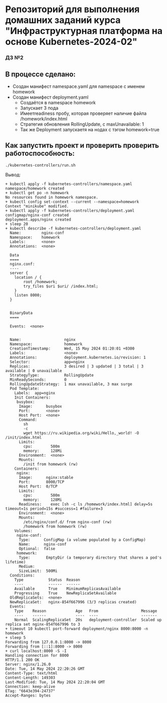 # Репозиторий для выполнения домашних заданий курса "Инфраструктурная платформа на основе Kubernetes-2024-02" 

### ДЗ №2 ###
## В процессе сделано:
- Создан манифест namespace.yaml для namespace с именем homework
- Создан манифест deployment.yaml
  - Создаётся в namespace homework
  - Запускает 3 пода
  - Имеетreadiness пробу, которая проверяет наличие файла /homework/index.html
  - Стратегия обновления RollingUpdate, с maxUnavailable: 1
  - Так же Deployment запускаетя на нодах с тэгом homework=true

## Как запустить проект и проверить проверить работоспособность:
```./kubernetes-controllers/run.sh```

Вывод:
```
+ kubectl apply -f kubernetes-controllers/namespace.yaml
namespace/homework created
+ kubectl get po -n homework
No resources found in homework namespace.
+ kubectl config set-context --current --namespace=homework
Context "minikube" modified.
+ kubectl apply -f kubernetes-controllers/deployment.yaml
configmap/nginx-conf created
deployment.apps/nginx created
+ sleep 20
+ kubectl describe -f kubernetes-controllers/deployment.yaml
  Name:         nginx-conf
  Namespace:    homework
  Labels:       <none>
  Annotations:  <none>

  Data
  ====
  nginx.conf:
  ----
  server {
    location / {
        root /homework;
        try_files $uri $uri/ /index.html;
    }
    listen 8000;
  }


  BinaryData
  ====

  Events:  <none>


  Name:                   nginx
  Namespace:              homework
  CreationTimestamp:      Wed, 15 May 2024 01:20:01 +0300
  Labels:                 <none>
  Annotations:            deployment.kubernetes.io/revision: 1
  Selector:               app=nginx
  Replicas:               3 desired | 3 updated | 3 total | 3 available | 0 unavailable
  StrategyType:           RollingUpdate
  MinReadySeconds:        0
  RollingUpdateStrategy:  1 max unavailable, 3 max surge
  Pod Template:
    Labels:  app=nginx
    Init Containers:
     busybox:
      Image:      busybox
      Port:       <none>
      Host Port:  <none>
      Command:
        sh
        -c
        wget https://ru.wikipedia.org/wiki/Hello,_world! -O /init/index.html
      Limits:
        cpu:        500m
        memory:     128Mi
      Environment:  <none>
      Mounts:
        /init from homework (rw)
    Containers:
     nginx:
      Image:      nginx:stable
      Port:       8000/TCP
      Host Port:  0/TCP
      Limits:
        cpu:        500m
        memory:     128Mi
      Readiness:    exec [sh -c ls /homework/index.html] delay=5s timeout=1s period=15s #success=1 #failure=3
      Environment:  <none>
      Mounts:
        /etc/nginx/conf.d/ from nginx-conf (rw)
        /homework from homework (rw)
    Volumes:
     nginx-conf:
      Type:      ConfigMap (a volume populated by a ConfigMap)
      Name:      nginx-conf
      Optional:  false
     homework:
      Type:       EmptyDir (a temporary directory that shares a pod's lifetime)
      Medium:     
      SizeLimit:  500Mi
  Conditions:
    Type           Status  Reason
    ----           ------  ------
    Available      True    MinimumReplicasAvailable
    Progressing    True    NewReplicaSetAvailable
  OldReplicaSets:  <none>
  NewReplicaSet:   nginx-854f667996 (3/3 replicas created)
  Events:
    Type    Reason             Age   From                   Message
    ----    ------             ----  ----                   -------
    Normal  ScalingReplicaSet  20s   deployment-controller  Scaled up replica set nginx-854f667996 to 3
+ timeout 10 kubectl port-forward deployment/nginx 8000:8000 -n homework
+ sleep 5
Forwarding from 127.0.0.1:8000 -> 8000
Forwarding from [::1]:8000 -> 8000
+ curl localhost:8000 -S -I
Handling connection for 8000
HTTP/1.1 200 OK
Server: nginx/1.26.0
Date: Tue, 14 May 2024 22:20:26 GMT
Content-Type: text/html
Content-Length: 149303
Last-Modified: Tue, 14 May 2024 22:20:04 GMT
Connection: keep-alive
ETag: "6643e394-24737"
Accept-Ranges: bytes
```